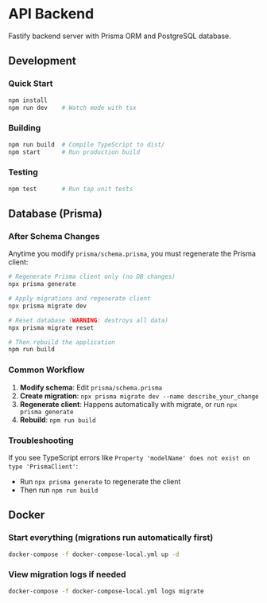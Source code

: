 # API Backend

Fastify backend server with Prisma ORM and PostgreSQL database.

## Development

### Quick Start
```bash
npm install
npm run dev    # Watch mode with tsx
```

### Building
```bash
npm run build  # Compile TypeScript to dist/
npm start      # Run production build
```

### Testing
```bash
npm test       # Run tap unit tests
```

## Database (Prisma)

### After Schema Changes

Anytime you modify `prisma/schema.prisma`, you must regenerate the Prisma client:

```bash
# Regenerate Prisma client only (no DB changes)
npx prisma generate

# Apply migrations and regenerate client
npx prisma migrate dev

# Reset database (WARNING: destroys all data)
npx prisma migrate reset

# Then rebuild the application
npm run build
```

### Common Workflow

1. **Modify schema**: Edit `prisma/schema.prisma`
2. **Create migration**: `npx prisma migrate dev --name describe_your_change`
3. **Regenerate client**: Happens automatically with migrate, or run `npx prisma generate`
4. **Rebuild**: `npm run build`

### Troubleshooting

If you see TypeScript errors like `Property 'modelName' does not exist on type 'PrismaClient'`:
- Run `npx prisma generate` to regenerate the client
- Then run `npm run build`

## Docker

### Start everything (migrations run automatically first)
```bash
docker-compose -f docker-compose-local.yml up -d
```

### View migration logs if needed
```bash
docker-compose -f docker-compose-local.yml logs migrate
```